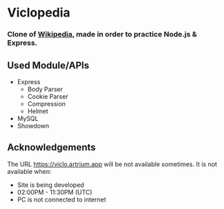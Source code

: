# Viclopedia

### Clone of [Wikipedia](https://en.wikipedia.org), made in order to practice Node.js & Express.

## Used Module/APIs

- Express
  - Body Parser
  - Cookie Parser
  - Compression
  - Helmet
- MySQL
- Showdown

## Acknowledgements

The URL https://viclo.artrium.app will be not available sometimes.
It is not available when:

- Site is being developed
- 02:00PM - 11:30PM (UTC)
- PC is not connected to internet